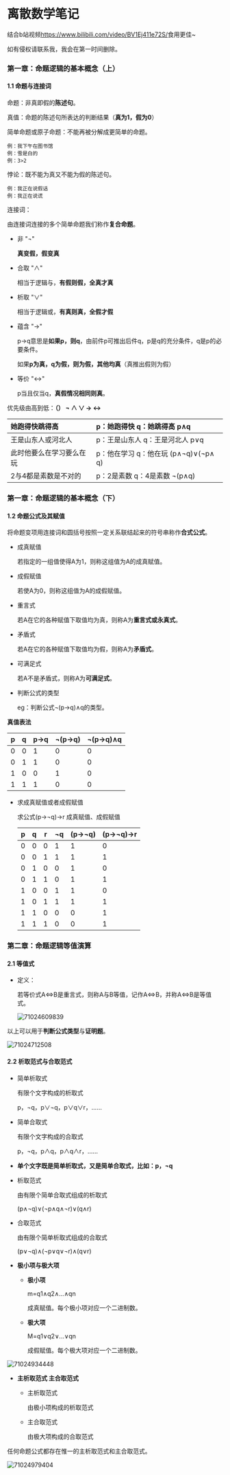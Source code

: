 # 离散数学笔记

结合b站视频<https://www.bilibili.com/video/BV1Ej411e72S/>食用更佳~

如有侵权请联系我，我会在第一时间删除。

### 第一章：命题逻辑的基本概念（上）

#### 1.1 命题与连接词

命题：非真即假的**陈述句**。

真值：命题的陈述句所表达的判断结果（**真为1，假为0**）

简单命题或原子命题：不能再被分解成更简单的命题。

```
例：我下午在图书馆
例：雪是白的
例：3>2
```

悖论：既不能为真又不能为假的陈述句。

```
例：我正在说假话
例：我正在说谎
```

连接词：

由连接词连接的多个简单命题我们称作**复合命题**。

- 非  "¬"

  **真变假，假变真**

- 合取  "∧"

  相当于逻辑与，**有假则假，全真才真**

- 析取  "∨"

  相当于逻辑或，**有真则真，全假才假**

- 蕴含  "→"

  p→q意思是**如果p，则q**，由前件p可推出后件q，p是q的充分条件，q是p的必要条件。

  如果**p为真，q为假，则为假，其他均真**（真推出假则为假）

- 等价  "↔"

  p当且仅当q，**真假情况相同则真**。

优先级由高到低：**（） ¬  ∧  ∨  →   ↔**

| 她跑得快跳得高           | p：她跑得快 q：她跳得高 p∧q          |
| :----------------------- | :----------------------------------- |
| 王是山东人或河北人       | p：王是山东人 q：王是河北人 p∨q      |
| 此时他要么在学习要么在玩 | p：他在学习 q：他在玩 (p∧¬q)∨(¬p∧ q) |
| 2与4都是素数是不对的     | p：2是素数 q：4是素数 ¬(p∧q)         |

### 第一章：命题逻辑的基本概念（下） 

#### 1.2 命题公式及其赋值

将命题变项用连接词和圆括号按照一定关系联结起来的符号串称作**合式公式**。

- 成真赋值

  若指定的一组值使得A为1，则称这组值为A的成真赋值。

- 成假赋值

  若使A为0，则称这组值为A的成假赋值。

- 重言式

  若A在它的各种赋值下取值均为真，则称A为**重言式或永真式**。

- 矛盾式

  若A在它的各种赋值下取值均为假，则称A为**矛盾式**。

- 可满足式

  若A不是矛盾式，则称A为**可满足式**。

- 判断公式的类型

  eg：判断公式¬(p→q)∧q的类型。

**真值表法**

| p    | q    | p→q  | ¬(p→q) | ¬(p→q)∧q |
| ---- | ---- | ---- | ------ | -------- |
| 0    | 0    | 1    | 0      | 0        |
| 0    | 1    | 1    | 0      | 0        |
| 1    | 0    | 0    | 1      | 0        |
| 1    | 1    | 1    | 0      | 0        |

- 求成真赋值或者成假赋值

  求公式(p→¬q)→r 成真赋值、成假赋值

  | p    | q    | r    | ¬q   | (p→¬q) | (p→¬q)→r |
  | ---- | ---- | ---- | ---- | ------ | -------- |
  | 0    | 0    | 0    | 1    | 1      | 0        |
  | 0    | 0    | 1    | 1    | 1      | 1        |
  | 0    | 1    | 0    | 0    | 1      | 0        |
  | 0    | 1    | 1    | 0    | 1      | 1        |
  | 1    | 0    | 0    | 1    | 1      | 0        |
  | 1    | 0    | 1    | 1    | 1      | 1        |
  | 1    | 1    | 0    | 0    | 0      | 1        |
  | 1    | 1    | 1    | 0    | 0      | 1        |

### 第二章：命题逻辑等值演算 

#### 2.1 等值式

- 定义：

  若等价式A<=>B是重言式，则称A与B等值，记作A<=>B，并称A<=>B是等值式。

  ![71024609839](/images/1710246098396.png)

以上可以用于**判断公式类型**与**证明题**。

![71024712508](/images/1710247125087.png)

#### 2.2 析取范式与合取范式

- 简单析取式

  有限个文字构成的析取式

  p，¬q，p∨¬q，p∨q∨r，……

- 简单合取式

  有限个文字构成的合取式

  p，¬q，p∧q，p∧q∧r，……

- **单个文字既是简单析取式，又是简单合取式，比如：p，¬q**

- 析取范式

  由有限个简单合取式组成的析取式

  (p∧¬q)∨(¬p∧q∧¬r)∨(q∧r)

- 合取范式

  由有限个简单析取式组成的合取式

  (p∨¬q)∧(¬p∨q∨¬r)∧(q∨r)

- **极小项与极大项**

  - **极小项**

    m=q1∧q2∧...∧qn

    成真赋值。每个极小项对应一个二进制数。

  - **极大项**

    M=q1∨q2∨...∨qn

    成假赋值。每个极大项对应一个二进制数。

![71024934448](/images/1710249344485.png)

- **主析取范式 主合取范式**

  - 主析取范式

    由极小项构成的析取范式

  - 主合取范式

    由极大项构成的合取范式

 任何命题公式都存在惟一的主析取范式和主合取范式。

![71024979404](/images/1710249794043.png)
